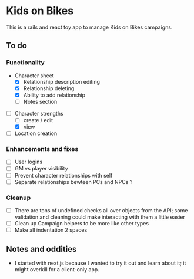 # Kids on Bikes

This is a rails and react toy app to manage Kids on Bikes campaigns.

## To do

### Functionality

- Character sheet
    - [x] Relationship description editing
    - [x] Relationship deleting
    - [x] Ability to add relationship
    - [ ] Notes section
- [ ] Character strengths
    - [ ] create / edit
    - [x] view
- [ ] Location creation

### Enhancements and fixes

- [ ] User logins
- [ ] GM vs player visibility
- [ ] Prevent character relationships with self
- [ ] Separate relationships bewteen PCs and NPCs ?

### Cleanup

- [ ] There are tons of undefined checks all over objects from the API; some validation and cleaning could make interacting with them a little easier
- [ ] Clean up Campaign helpers to be more like other types
- [ ] Make all indentation 2 spaces

## Notes and oddities

- I started with next.js because I wanted to try it out and learn about it; it might overkill for a client-only app.
